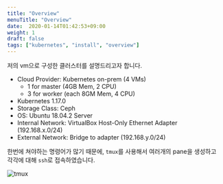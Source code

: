 ```yaml
---
title: "Overview"
menuTitle: "Overview"
date:  2020-01-14T01:42:53+09:00
weight: 1
draft: false
tags: ["kubernetes", "install", "overview"]
---
```


저의 vm으로 구성한 클러스터를 설명드리고자 합니다.

* Cloud Provider: Kubernetes on-prem (4 VMs)
  * 1 for master (4GB Mem, 2 CPU)
  * 3 for worker (each 8GM Mem, 4 CPU)
* Kubernetes 1.17.0
* Storage Class: Ceph
* OS: Ubuntu 18.04.2 Server
* Internal Network: VirtualBox Host-Only Ethernet Adapter (192.168.x.0/24)
* External Network: Bridge to adapter (192.168.y.0/24)

한번에 쳐야하는 명령어가 많기 때문에, `tmux`를 사용해서 여러개의 pane을 생성하고 각각에 대해 `ssh`로 접속하였습니다.

![tmux](/images/Kubernetes/Install/tmux.png)
